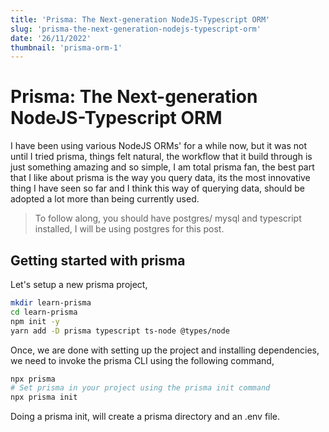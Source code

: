 ```yaml
---
title: 'Prisma: The Next-generation NodeJS-Typescript ORM'
slug: 'prisma-the-next-generation-nodejs-typescript-orm'
date: '26/11/2022'
thumbnail: 'prisma-orm-1'
---
```


# Prisma: The Next-generation NodeJS-Typescript ORM

I have been using various NodeJS ORMs' for a while now, but it was not until I tried prisma, things felt natural, the workflow that it build through is just something amazing and so simple, I am total prisma fan, the best part that I like about prisma is the way you query data, its the most innovative thing I have seen so far and I think this way of querying data, should be adopted a lot more than being currently used.

> To follow along, you should have postgres/ mysql and typescript installed, I will be using postgres for this post.

## Getting started with prisma

Let's setup a new prisma project,

```bash
mkdir learn-prisma
cd learn-prisma
npm init -y
yarn add -D prisma typescript ts-node @types/node
```

Once, we are done with setting up the project and installing dependencies, we need to invoke the prisma CLI using the following command,

```bash
npx prisma
# Set prisma in your project using the prisma init command
npx prisma init
```

Doing a prisma init, will create a prisma directory and an .env file.
